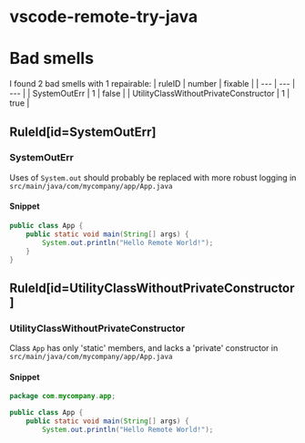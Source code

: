 # vscode-remote-try-java 
 
# Bad smells
I found 2 bad smells with 1 repairable:
| ruleID | number | fixable |
| --- | --- | --- |
| SystemOutErr | 1 | false |
| UtilityClassWithoutPrivateConstructor | 1 | true |
## RuleId[id=SystemOutErr]
### SystemOutErr
Uses of `System.out` should probably be replaced with more robust logging
in `src/main/java/com/mycompany/app/App.java`
#### Snippet
```java
public class App {
    public static void main(String[] args) {
        System.out.println("Hello Remote World!");
    }
}
```

## RuleId[id=UtilityClassWithoutPrivateConstructor]
### UtilityClassWithoutPrivateConstructor
Class `App` has only 'static' members, and lacks a 'private' constructor
in `src/main/java/com/mycompany/app/App.java`
#### Snippet
```java
package com.mycompany.app;

public class App {
    public static void main(String[] args) {
        System.out.println("Hello Remote World!");
```

